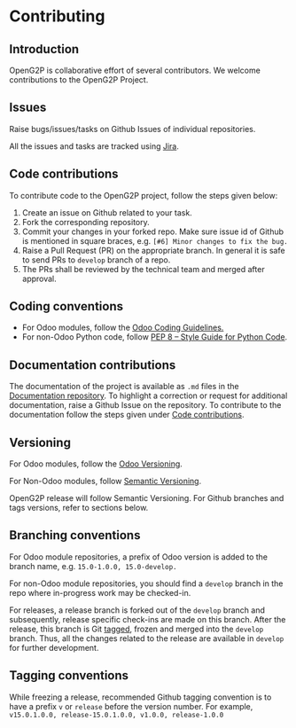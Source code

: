 # Contributing

## Introduction

OpenG2P is collaborative effort of several contributors. We welcome contributions to the OpenG2P Project.

## Issues

Raise bugs/issues/tasks on Github Issues of individual repositories.

All the issues and tasks are tracked using [Jira](https://openg2p.atlassian.net).

## Code contributions

To contribute code to the OpenG2P project, follow the steps given below:

1. Create an issue on Github related to your task.
2. Fork the corresponding repository.
3. Commit your changes in your forked repo. Make sure issue id of Github is mentioned in square braces, e.g. `[#6] Minor changes to fix the bug.`
4. Raise a Pull Request (PR) on the appropriate branch. In general it is safe to send PRs to `develop` branch of a repo.
5. The PRs shall be reviewed by the technical team and merged after approval.

## Coding conventions

* For Odoo modules, follow the [Odoo Coding Guidelines.](https://www.odoo.com/documentation/15.0/contributing/development/coding\_guidelines.html)
* For non-Odoo Python code, follow [PEP 8 – Style Guide for Python Code](https://peps.python.org/pep-0008/).

## Documentation contributions

The documentation of the project is available as `.md` files in the [Documentation repository](https://github.com/openg2p/openg2p-documentation). To highlight a correction or request for additional documentation, raise a Github Issue on the repository. To contribute to the documentation follow the steps given under [Code contributions](contributing-to-openg2p.md#code-contributions).

## Versioning

For Odoo modules, follow the [Odoo Versioning](https://setuptools-odoo.readthedocs.io/en/latest/#versioning).&#x20;

For Non-Odoo modules, follow [Semantic Versioning](https://semver.org/).

OpenG2P release will follow Semantic Versioning.  For Github branches and tags versions, refer to sections below.

## Branching conventions

For Odoo module repositories, a prefix of Odoo version is added to the branch name, e.g. `15.0-1.0.0, 15.0-develop.`

For non-Odoo module repositories, you should find a `develop` branch in the repo where in-progress work may be checked-in.

For releases, a release branch is forked out of the `develop` branch and subsequently, release specific check-ins are made on this branch. After the release, this branch is Git [tagged](contributing-to-openg2p.md#tagging-conventions), frozen and merged into the `develop` branch. Thus, all the changes related to the release are available in `develop` for further development.

## Tagging conventions

While freezing a release, recommended Github tagging convention is to have a prefix `v` or `release` before the version number. For example, `v15.0.1.0.0, release-15.0.1.0.0, v1.0.0, release-1.0.0`
